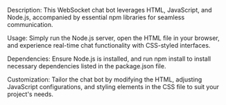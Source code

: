 
Description: This WebSocket chat bot leverages HTML, JavaScript, and Node.js, accompanied by essential npm libraries for seamless communication.

Usage: Simply run the Node.js server, open the HTML file in your browser, and experience real-time chat functionality with CSS-styled interfaces.

Dependencies: Ensure Node.js is installed, and run npm install to install necessary dependencies listed in the package.json file.

Customization: Tailor the chat bot by modifying the HTML, adjusting JavaScript configurations, and styling elements in the CSS file to suit your project's needs.


